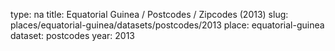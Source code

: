 type: na
title: Equatorial Guinea / Postcodes / Zipcodes (2013)
slug: places/equatorial-guinea/datasets/postcodes/2013
place: equatorial-guinea
dataset: postcodes
year: 2013
